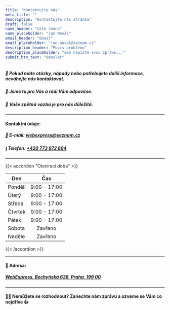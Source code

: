 ```yaml
---
title: "Kontaktujte nás"
meta_title: ""
description: "Kontaktujte nás stránka"
draft: false
name_header: "Celé Jméno"
name_placeholder: "Jan Novák"
email_header: "Email"
email_placeholder: "jan.novak@seznam.cz"
description_header: "Popis problému"
description_placeholder: "Sem napište svou zprávu..."
submit_btn_text: "Odeslat"
---
```


##### 🤔 Pokud máte otázky, nápady nebo potřebujete další informace, neváhejte nás kontaktovat.

##### 👥 Jsme tu pro Vás a rádi Vám odpovíme.

##### 📣 Vaše zpětná vazba je pro nás důležitá.

<hr>

#### Kontaktní údaje:

##### [📧](mailto:webexpress@seznam.cz) E-mail: [webexpress@seznam.cz](mailto:webexpress@seznam.cz)

##### [📞](tel:+420773972894) Telefon: [+420 773 972 894](tel:+420773972894)

<hr>
{{< accordion "Otevírací doba" >}}

| Den     |     Čas      |
| ------- | :----------: |
| Pondělí | 9:00 - 17:00 |
| Úterý   | 9:00 - 17:00 |
| Středa  | 9:00 - 17:00 |
| Čtvrtek | 9:00 - 17:00 |
| Pátek   | 9:00 - 17:00 |
| Sobota  |   Zavřeno    |
| Neděle  |   Zavřeno    |

{{< /accordion >}}

<hr>

#### 📍 Adresa:

##### [WebExpress, Bechyňská 638, Praha, 199 00](https://maps.app.goo.gl/ChHMhcUCNgJXrexb7)

<hr>

#### 🤷‍♂️ Nemůžete se rozhodnout? Zanechte nám zprávu a ozveme se Vám co nejdříve 👍<br><br>
